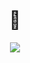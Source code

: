 <div align="center">
  <br>
  <h1>👋</h1>
</div>

<p align="center">
  <img align="center" src="https://github-readme-stats.vercel.app/api/top-langs/?username=hongmei-codes&layout=compact&count_private=true&hide_border=true&title_color=007bff&text_color=007bff" />
</p>
